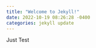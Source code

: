 ```yaml
---
title: "Welcome to Jekyll!"
date: 2022-10-19 08:26:28 -0400
categories: jekyll update
---
```


Just Test
